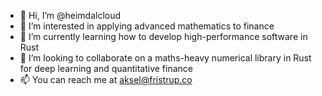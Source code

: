 - 👋 Hi, I’m @heimdalcloud
- 👀 I’m interested in applying advanced mathematics to finance
- 🌱 I’m currently learning how to develop high-performance software in Rust
- 💞️ I’m looking to collaborate on a maths-heavy numerical library in Rust for deep learning and quantitative finance
- 📫 You can reach me at aksel@fristrup.co

<!---
heimdalcloud/heimdalcloud is a ✨ special ✨ repository because its `README.md` (this file) appears on your GitHub profile.
You can click the Preview link to take a look at your changes.
--->
